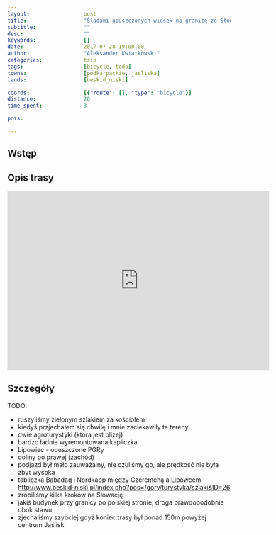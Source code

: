 ```yaml
---
layout:                 post
title:                  "Śladami opuszczonych wiosek na granicę ze Słowacją"
subtitle:               ""
desc:                   ""
keywords:               []
date:                   2017-07-28 19:00:00
author:                 "Aleksander Kwiatkowski"
categories:             trip
tags:                   [bicycle, todo]
towns:                  [podkarpackie, jasliska]
lands:                  [beskid_niski]

coords:                 [{"route": [], "type": "bicycle"}]
distance:               20
time_spent:             3

pois:

---
```



Wstęp
-----

Opis trasy
----------

<iframe height='405' width='590' frameborder='0' allowtransparency='true' scrolling='no' src='https://www.strava.com/activities/1105801669/embed/3498393c2ade1098331fc0121b2fe6c956b51669'></iframe>

Szczegóły
---------

TODO:

* ruszyliśmy zielonym szlakiem za kościołem
* kiedyś przjechałem się chwilę i mnie zaciekawiły te tereny
* dwie agroturystyki (która jest bliżej)
* bardzo ładnie wyremontowana kapliczka
* Lipowiec - opuszczone PGRy
* doliny po prawej (zachód)
* podjazd był mało zauważalny, nie czuliśmy go, ale prędkość nie była zbyt wysoka
* tabliczka Babadag i Nordkapp między Czeremchą a Lipowcem http://www.beskid-niski.pl/index.php?pos=/gory/turystyka/szlaki&ID=26
* zrobiliśmy kilka kroków na Słowację
* jakiś budynek przy granicy po polskiej stronie, droga prawdopodobnie obok stawu
* zjechaliśmy szybciej gdyż koniec trasy był ponad 150m powyżej centrum Jaślisk
